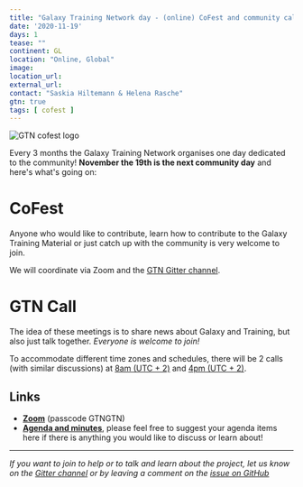 ```yaml
---
title: "Galaxy Training Network day - (online) CoFest and community call"
date: '2020-11-19'
days: 1
tease: ""
continent: GL
location: "Online, Global"
image:
location_url:
external_url:
contact: "Saskia Hiltemann & Helena Rasche"
gtn: true
tags: [ cofest ]
---
```


<img class="float-right" style="max-width: 500px;" src="/images/galaxy-logos/gtn-cofests.png" alt="GTN cofest logo"/>

Every 3 months the Galaxy Training Network organises one day dedicated to the community! **November the 19th is the next community day** and here's what's going on:

# CoFest

Anyone who would like to contribute, learn how to contribute to the Galaxy Training Material or just catch up with the community is very welcome to join.

We will coordinate via Zoom and the [GTN Gitter channel](https://gitter.im/Galaxy-Training-Network/Lobby).

# GTN Call

The idea of these meetings is to share news about Galaxy and Training, but also just talk together. *Everyone is welcome to join!*

To accommodate different time zones and schedules, there will be 2 calls (with similar discussions) at [8am (UTC + 2)](https://arewemeetingyet.com/Berlin/2020-11-19/08:00/GTN%20meeting) and [4pm (UTC + 2)](https://arewemeetingyet.com/Berlin/2020-11-19/16:00/GTN%20meeting).

## Links

- [**Zoom**](https://us02web.zoom.us/j/82379441247) (passcode GTNGTN)
- [**Agenda and minutes**](https://docs.google.com/document/d/1BA4TYe5snFd5866ZeF3OtuV9quhpvvfrIMn6qD2qxl0/edit?usp=sharing), please feel free to suggest your agenda items here if there is anything you would like to discuss or learn about!


---

*If you want to join to help or to talk and learn about the project, let us know on the [Gitter channel](https://gitter.im/Galaxy-Training-Network/Lobby) or by leaving a comment on the [issue on GitHub](https://github.com/galaxyproject/training-material/issues/1631)*
